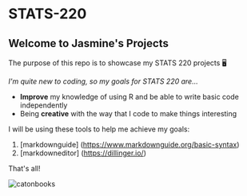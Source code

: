 # STATS-220

## Welcome to Jasmine's Projects 

The purpose of this repo is to showcase my STATS 220 projects 🖥

*I'm quite new to coding, so my goals for STATS 220 are...*

* **Improve** my knowledge of using R and be able to write basic code independently
* Being **creative** with the way that I code to make things interesting

I will be using these tools to help me achieve my goals:

1. [markdownguide] (https://www.markdownguide.org/basic-syntax)
2. [markdowneditor] (https://dillinger.io/)

That's all! 

![catonbooks](https://i.pinimg.com/564x/c3/64/25/c36425161d90fbe34119b356b41b5625.jpg)
